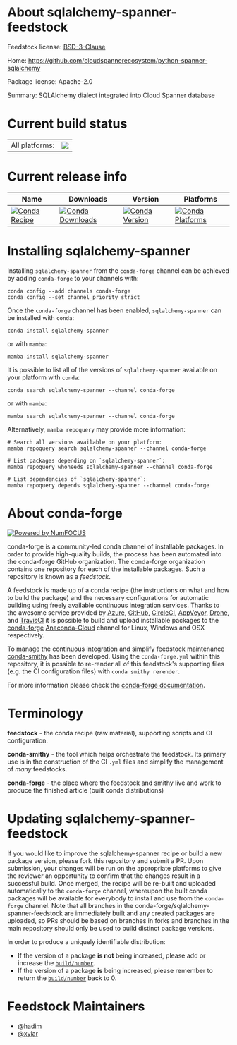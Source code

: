 About sqlalchemy-spanner-feedstock
==================================

Feedstock license: [BSD-3-Clause](https://github.com/conda-forge/sqlalchemy-spanner-feedstock/blob/main/LICENSE.txt)

Home: https://github.com/cloudspannerecosystem/python-spanner-sqlalchemy

Package license: Apache-2.0

Summary: SQLAlchemy dialect integrated into Cloud Spanner database

Current build status
====================


<table><tr><td>All platforms:</td>
    <td>
      <a href="https://dev.azure.com/conda-forge/feedstock-builds/_build/latest?definitionId=13683&branchName=main">
        <img src="https://dev.azure.com/conda-forge/feedstock-builds/_apis/build/status/sqlalchemy-spanner-feedstock?branchName=main">
      </a>
    </td>
  </tr>
</table>

Current release info
====================

| Name | Downloads | Version | Platforms |
| --- | --- | --- | --- |
| [![Conda Recipe](https://img.shields.io/badge/recipe-sqlalchemy--spanner-green.svg)](https://anaconda.org/conda-forge/sqlalchemy-spanner) | [![Conda Downloads](https://img.shields.io/conda/dn/conda-forge/sqlalchemy-spanner.svg)](https://anaconda.org/conda-forge/sqlalchemy-spanner) | [![Conda Version](https://img.shields.io/conda/vn/conda-forge/sqlalchemy-spanner.svg)](https://anaconda.org/conda-forge/sqlalchemy-spanner) | [![Conda Platforms](https://img.shields.io/conda/pn/conda-forge/sqlalchemy-spanner.svg)](https://anaconda.org/conda-forge/sqlalchemy-spanner) |

Installing sqlalchemy-spanner
=============================

Installing `sqlalchemy-spanner` from the `conda-forge` channel can be achieved by adding `conda-forge` to your channels with:

```
conda config --add channels conda-forge
conda config --set channel_priority strict
```

Once the `conda-forge` channel has been enabled, `sqlalchemy-spanner` can be installed with `conda`:

```
conda install sqlalchemy-spanner
```

or with `mamba`:

```
mamba install sqlalchemy-spanner
```

It is possible to list all of the versions of `sqlalchemy-spanner` available on your platform with `conda`:

```
conda search sqlalchemy-spanner --channel conda-forge
```

or with `mamba`:

```
mamba search sqlalchemy-spanner --channel conda-forge
```

Alternatively, `mamba repoquery` may provide more information:

```
# Search all versions available on your platform:
mamba repoquery search sqlalchemy-spanner --channel conda-forge

# List packages depending on `sqlalchemy-spanner`:
mamba repoquery whoneeds sqlalchemy-spanner --channel conda-forge

# List dependencies of `sqlalchemy-spanner`:
mamba repoquery depends sqlalchemy-spanner --channel conda-forge
```


About conda-forge
=================

[![Powered by
NumFOCUS](https://img.shields.io/badge/powered%20by-NumFOCUS-orange.svg?style=flat&colorA=E1523D&colorB=007D8A)](https://numfocus.org)

conda-forge is a community-led conda channel of installable packages.
In order to provide high-quality builds, the process has been automated into the
conda-forge GitHub organization. The conda-forge organization contains one repository
for each of the installable packages. Such a repository is known as a *feedstock*.

A feedstock is made up of a conda recipe (the instructions on what and how to build
the package) and the necessary configurations for automatic building using freely
available continuous integration services. Thanks to the awesome service provided by
[Azure](https://azure.microsoft.com/en-us/services/devops/), [GitHub](https://github.com/),
[CircleCI](https://circleci.com/), [AppVeyor](https://www.appveyor.com/),
[Drone](https://cloud.drone.io/welcome), and [TravisCI](https://travis-ci.com/)
it is possible to build and upload installable packages to the
[conda-forge](https://anaconda.org/conda-forge) [Anaconda-Cloud](https://anaconda.org/)
channel for Linux, Windows and OSX respectively.

To manage the continuous integration and simplify feedstock maintenance
[conda-smithy](https://github.com/conda-forge/conda-smithy) has been developed.
Using the ``conda-forge.yml`` within this repository, it is possible to re-render all of
this feedstock's supporting files (e.g. the CI configuration files) with ``conda smithy rerender``.

For more information please check the [conda-forge documentation](https://conda-forge.org/docs/).

Terminology
===========

**feedstock** - the conda recipe (raw material), supporting scripts and CI configuration.

**conda-smithy** - the tool which helps orchestrate the feedstock.
                   Its primary use is in the construction of the CI ``.yml`` files
                   and simplify the management of *many* feedstocks.

**conda-forge** - the place where the feedstock and smithy live and work to
                  produce the finished article (built conda distributions)


Updating sqlalchemy-spanner-feedstock
=====================================

If you would like to improve the sqlalchemy-spanner recipe or build a new
package version, please fork this repository and submit a PR. Upon submission,
your changes will be run on the appropriate platforms to give the reviewer an
opportunity to confirm that the changes result in a successful build. Once
merged, the recipe will be re-built and uploaded automatically to the
`conda-forge` channel, whereupon the built conda packages will be available for
everybody to install and use from the `conda-forge` channel.
Note that all branches in the conda-forge/sqlalchemy-spanner-feedstock are
immediately built and any created packages are uploaded, so PRs should be based
on branches in forks and branches in the main repository should only be used to
build distinct package versions.

In order to produce a uniquely identifiable distribution:
 * If the version of a package **is not** being increased, please add or increase
   the [``build/number``](https://docs.conda.io/projects/conda-build/en/latest/resources/define-metadata.html#build-number-and-string).
 * If the version of a package **is** being increased, please remember to return
   the [``build/number``](https://docs.conda.io/projects/conda-build/en/latest/resources/define-metadata.html#build-number-and-string)
   back to 0.

Feedstock Maintainers
=====================

* [@hadim](https://github.com/hadim/)
* [@xylar](https://github.com/xylar/)

